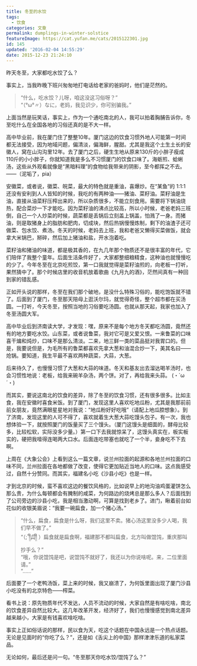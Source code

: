 ```yaml
---
title: 冬至的水饺
tags:
  - 饮食
categories: 文章
permalink: dumplings-in-winter-solstice
featureImage: https://cat.yufan.me/cats/2015122301.jpg
id: 145
updated: '2016-02-04 14:55:29'
date: 2015-12-23 21:24:10
---
```


昨天冬至，大家都吃水饺了么？

事实上，当我昨晚下班兴匆匆地打电话给老家的爸妈时，他们是茫然的。

>“什么，吃水饺？儿呀，咱这没这习俗呀？”  
>“（°ω°〃）なに，老妈，我见识少，你可别骗我。”

上面当然是玩笑话，事实上，作为一个通吃南北的人，我可以拍着胸脯告诉你，冬至吃什么在全国各地的习俗还真的是不大一样。

<!--more-->

高中毕业前，我在厦门住了整整10年。厦门这边的饮食习惯外地人可能第一时间都无法接受，因为地域问题，偏清淡，偏海鲜，腥甜。尤其是我这个土生土长的安徽人，窝在山沟沟里12年。去了厦门之后，硬生生地从原来130斤的小胖子瘦成110斤的小小胖子，你就知道我是多么不习惯厦门的饮食口味了。海蛎煎、蛤蜊汤，这些从外观看就像是“黑暗料理”的食物给我带来的阴影，至今都挥之不去。——（泥垢了，pia）

安徽菜，或者说，徽菜、皖菜，最大的特色就是重油，喜爆炒。在“某鱼”的 1:1:1 还没有安利到人人皆知的时候，我吃的有两种油——猪油、菜籽油。菜籽油是生油，直接从油菜籽压榨出来的，所以杂质很多，不能立刻食用。需要将下锅油烧热，配合菜炒一下才能吃。因为菜籽油的沸点比较高，所以小时候，老爸老妈三班倒，自己一个人炒菜的时候，蔬菜都是丢锅后立刻盖上锅盖，怕溅了一身。而猪油，则是取猪身上的脂肪和肥肉，切成块，然后热锅慢慢炼制，剩下的油渣子还可做菜、包水饺、煮汤。冬天的时候，老妈去上班，我和老爸又懒得买菜做饭，就会拿大米锅巴，掰碎，然后加上猪油和盐，开水泡着吃。

菜籽油和猪油的味道，都是极其香的，在九几年那个物质还不是很丰富的年代，它们陪伴了我整个童年。后面生活条件好了，大家都整细粮精食，这种油也就慢慢吃的少了。今年冬至在北京吃煎饺，第一口我就觉得是菜籽油煎的，向老板一打听，果然猜中了。那个时候店里的收音机放着歌曲《九月九的酒》，茫然间真有一种回到家的错乱感。

正如开头说的那样，冬至在我们那个破地，是没什么特殊习俗的，能吃饱饭就不错了。后面到了厦门，冬至那天陪母上逛沃尔玛，就觉得奇怪，整个超市都在买汤圆。一打听，今天冬至，按照当地的习俗要吃汤圆。也就从那天起，我家也加入了冬至汤圆大军。

高中毕业后到济南读大学，才发现：嘿，原来不是每个地方冬天都吃汤圆，竟然还有的地方要吃水饺。山东菜，或者说鲁菜，我对它可是又爱又恨。一来鲁菜的口味喜干煸和炖炒，口味不是那么清淡。二来，地三鲜一类的菜品挺对我胃口的。但是，我要说但是，为毛所有的鲁菜都喜欢先拿大葱和油混合炒一下，美其名曰——炝锅。要知道，我生平最不喜欢两种蔬菜，大蒜，大葱。

后来待久了，也慢慢习惯了大葱和大蒜的味道。冬天和基友出去溜达喝羊汤时，也会习惯性地说：老板，给我来碗羊杂汤，两个饼。对了，再给我来头蒜。 (・`ω´・)

而其实，要说这南北的饮食的差异，除了冬至的饮食习惯，还有很多很多。比如主食，我在安徽时喜食米饭。到了厦门，发现这里人喜欢吃地瓜粉，尤其是我那前前前女朋友，竟然满眼星星地对我说：“地瓜粉好好吃哦”（请配上地瓜腔想象）。到了济南，发现这里的人可不得了，喜欢就着生大葱大蒜吃馒头包子。有一次，我也想体验一下，就按照厦门的饭量买了三个馒头。（厦门这馒头是细面的，酵母比较多，比较松软，实际没多少量。）第一口下去我就惊呆了，这馒头真实在，板实板实的，硬把我噎得连喝两大口水。后面连吃带塞也就吃了一个半，妾身吃不下去啊。

上周在《大象公会》上看到这么一篇文章，说兰州拉面的起源和各地兰州拉面的口味不同，兰州拉面在各地都做了改变，使得它更加贴近当地人的口味。这点我感受过，自然十分赞同。而其实，福建名小吃《沙县小吃》也是一样。

才到北京的时候，蛮不喜欢这边的餐饮风格的，比如说早上的地沟油鸡蛋灌饼怎么那么贵，为什么每顿都会有腌制的咸菜，为何路边的烧烤总是那么多人？后面找到了公司旁边的沙县小吃，我是相当激动啊，可算是找到老乡了。进门，瞅着前台如花似的收银美眉说：“我要一碗扁食，加一个猪心汤。”

>“什么，扁食，扁食是什么呀，我们这里不卖。猪心汤这里没多少人喝，我们早不做了。”   
>“（;´༎ຶД༎ຶ ）扁食就是扁食啊，福建那不都叫扁食，北方叫做馄饨，重庆那叫抄手么？”  
>“哦，你说馄饨是吧，说馄饨不就好了，我还以为你说啥呢。来，二位里面请。”  
>“……”

后面要了一个老鸭汤饭，菜上来的时候，我又崩溃了，为何饭里面出现了厦门沙县小吃没有的北京特色——榨菜。

看书上说：原先物质年代不发达，人员不流动的时候，大家自然是有啥吃啥，南北的饮食差异自然比较大。这几年改革开发，经济好了，我们也慢慢感觉到南北差异越来越小，大家是有钱喜欢啥吃啥。

事实上正如俗话说的那样，民以食为天，吃这个话题在中国永远是一个热点话题。无论是见面时的“你吃了么？”，还是如《舌尖上的中国》那样津津乐道的私家菜品。

无论如何，最后还是问一句。“冬至那天你吃水饺/馄饨了么？”
